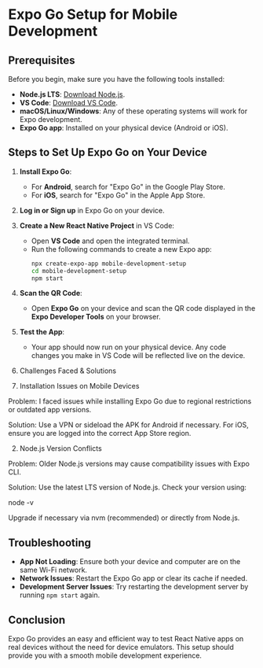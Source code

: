 # Expo Go Setup for Mobile Development

## Prerequisites

Before you begin, make sure you have the following tools installed:

- **Node.js LTS**: [Download Node.js](https://nodejs.org/).
- **VS Code**: [Download VS Code](https://code.visualstudio.com/).
- **macOS/Linux/Windows**: Any of these operating systems will work for Expo development.
- **Expo Go app**: Installed on your physical device (Android or iOS).

## Steps to Set Up Expo Go on Your Device

1. **Install Expo Go**:
   - For **Android**, search for "Expo Go" in the Google Play Store.
   - For **iOS**, search for "Expo Go" in the Apple App Store.

2. **Log in or Sign up** in Expo Go on your device.

3. **Create a New React Native Project** in VS Code:
   - Open **VS Code** and open the integrated terminal.
   - Run the following commands to create a new Expo app:
     ```bash
     npx create-expo-app mobile-development-setup
     cd mobile-development-setup
     npm start
     ```

4. **Scan the QR Code**:
   - Open **Expo Go** on your device and scan the QR code displayed in the **Expo Developer Tools** on your browser.

5. **Test the App**:
   - Your app should now run on your physical device. Any code changes you make in VS Code will be reflected live on the device.

6. Challenges Faced & Solutions

1. Installation Issues on Mobile Devices

Problem: I faced issues while installing Expo Go due to regional restrictions or outdated app versions.

Solution: Use a VPN or sideload the APK for Android if necessary. For iOS, ensure you are logged into the correct App Store region.

2. Node.js Version Conflicts

Problem: Older Node.js versions may cause compatibility issues with Expo CLI.

Solution: Use the latest LTS version of Node.js. Check your version using:

node -v

Upgrade if necessary via nvm (recommended) or directly from Node.js.
     

## Troubleshooting

- **App Not Loading**: Ensure both your device and computer are on the same Wi-Fi network.
- **Network Issues**: Restart the Expo Go app or clear its cache if needed.
- **Development Server Issues**: Try restarting the development server by running `npm start` again.

## Conclusion

Expo Go provides an easy and efficient way to test React Native apps on real devices without the need for device emulators. This setup should provide you with a smooth mobile development experience.
